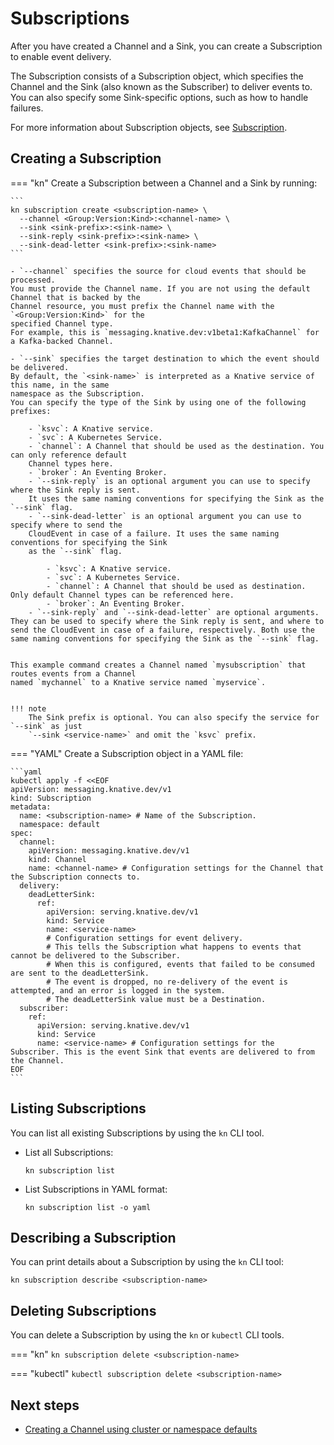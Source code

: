 # Subscriptions

After you have created a Channel and a Sink, you can create a Subscription to enable event delivery.

The Subscription consists of a Subscription object, which specifies the Channel and the Sink (also
known as the Subscriber) to deliver events to. You can also specify some Sink-specific options, such
as how to handle failures.

For more information about Subscription objects, see
[Subscription](https://knative.dev/docs/reference/api/eventing/#messaging.knative.dev/v1.Subscription).

## Creating a Subscription


=== "kn"
    Create a Subscription between a Channel and a Sink by running:

    ```
    kn subscription create <subscription-name> \
      --channel <Group:Version:Kind>:<channel-name> \
      --sink <sink-prefix>:<sink-name> \
      --sink-reply <sink-prefix>:<sink-name> \
      --sink-dead-letter <sink-prefix>:<sink-name>
    ```

    - `--channel` specifies the source for cloud events that should be processed.
    You must provide the Channel name. If you are not using the default Channel that is backed by the
    Channel resource, you must prefix the Channel name with the `<Group:Version:Kind>` for the
    specified Channel type.
    For example, this is `messaging.knative.dev:v1beta1:KafkaChannel` for a Kafka-backed Channel.

    - `--sink` specifies the target destination to which the event should be delivered.
    By default, the `<sink-name>` is interpreted as a Knative service of this name, in the same
    namespace as the Subscription.
    You can specify the type of the Sink by using one of the following prefixes:

        - `ksvc`: A Knative service.
        - `svc`: A Kubernetes Service.
        - `channel`: A Channel that should be used as the destination. You can only reference default
        Channel types here.
        - `broker`: An Eventing Broker.
        - `--sink-reply` is an optional argument you can use to specify where the Sink reply is sent.
        It uses the same naming conventions for specifying the Sink as the `--sink` flag.
        - `--sink-dead-letter` is an optional argument you can use to specify where to send the
        CloudEvent in case of a failure. It uses the same naming conventions for specifying the Sink
        as the `--sink` flag.

            - `ksvc`: A Knative service.
            - `svc`: A Kubernetes Service.
            - `channel`: A Channel that should be used as destination. Only default Channel types can be referenced here.
            - `broker`: An Eventing Broker.
        - `--sink-reply` and `--sink-dead-letter` are optional arguments. They can be used to specify where the Sink reply is sent, and where to send the CloudEvent in case of a failure, respectively. Both use the same naming conventions for specifying the Sink as the `--sink` flag.


    This example command creates a Channel named `mysubscription` that routes events from a Channel
    named `mychannel` to a Knative service named `myservice`.


    !!! note
        The Sink prefix is optional. You can also specify the service for `--sink` as just
        `--sink <service-name>` and omit the `ksvc` prefix.


=== "YAML"
    Create a Subscription object in a YAML file:

    ```yaml
    kubectl apply -f <<EOF
    apiVersion: messaging.knative.dev/v1
    kind: Subscription
    metadata:
      name: <subscription-name> # Name of the Subscription.
      namespace: default
    spec:
      channel:
        apiVersion: messaging.knative.dev/v1
        kind: Channel
        name: <channel-name> # Configuration settings for the Channel that the Subscription connects to.
      delivery:
        deadLetterSink:
          ref:
            apiVersion: serving.knative.dev/v1
            kind: Service
            name: <service-name>
            # Configuration settings for event delivery.
            # This tells the Subscription what happens to events that cannot be delivered to the Subscriber.
            # When this is configured, events that failed to be consumed are sent to the deadLetterSink.
            # The event is dropped, no re-delivery of the event is attempted, and an error is logged in the system.
            # The deadLetterSink value must be a Destination.
      subscriber:
        ref:
          apiVersion: serving.knative.dev/v1
          kind: Service
          name: <service-name> # Configuration settings for the Subscriber. This is the event Sink that events are delivered to from the Channel.
    EOF
    ```


## Listing Subscriptions

You can list all existing Subscriptions by using the `kn` CLI tool.

- List all Subscriptions:

    ```
    kn subscription list
    ```

- List Subscriptions in YAML format:

    ```
    kn subscription list -o yaml
    ```

## Describing a Subscription

You can print details about a Subscription by using the `kn` CLI tool:

```
kn subscription describe <subscription-name>
```
<!--TODO: Add an example command and output-->
<!--TODO: Add details for kn Subscription update - existing generated docs weren't clear enough, need better explained examples-->

## Deleting Subscriptions

You can delete a Subscription by using the `kn` or `kubectl` CLI tools.

=== "kn"
    ```
    kn subscription delete <subscription-name>
    ```


=== "kubectl"
    ```
    kubectl subscription delete <subscription-name>
    ```

## Next steps

- [Creating a Channel using cluster or namespace defaults](/eventing/channels/create-default-channel)
